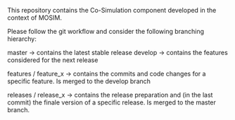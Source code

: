 This repository contains the Co-Simulation component developed in the context of MOSIM. 

Please follow the git workflow and consider the following branching hierarchy: 

master -> contains the latest stable release
develop -> contains the features considered for the next release

features / feature_x -> contains the commits and code changes for a specific feature. Is merged to the develop branch

releases / release_x -> contains the release preparation and (in the last commit) the finale version of a specific release. Is merged to the master branch. 

